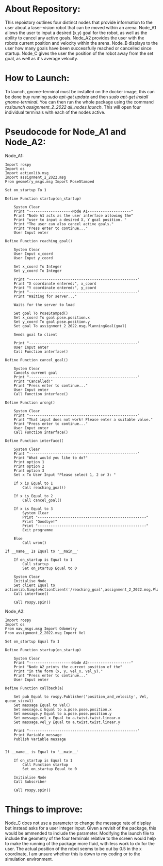 # About Repository:
This repoistory outlines four distinct nodes that provide information to the user about a laser-vision robot that can be moved within an arena. Node_A1 allows the user to input a desired (x,y) goal for the robot, as well as the ability to cancel any active goals. Node_A2 provides the user with the robots current position and velocity within the arena. Node_B displays to the user how many goals have been successfully reached or cancelled since startup. Node_C gives the user the position of the robot away from the set goal, as well as it's average velocity.

# How to Launch:
To launch, gnome-terminal must be installed on the docker image, this can be done buy running *sudo apt-get update* and then *sudo apt-get install gnome-terminal*. You can then run the whole package using the command *roslaunch assignment_2_2022 all_nodes.launch*. This will open four individual terminals with each of the nodes active.

# Pseudocode for Node_A1 and Node_A2:
Node_A1:

    Import rospy
    Import os
    Import actionlib.msg
    Import assignment_2_2022.msg
    From geometry_msgs.msg Import PoseStamped

    Set on_startup To 1
    
    Define Function startup(on_startup)
	
	    System Clear
	    Print "--------------------Node A1--------------------"
	    Print "Node A1 acts as the user interface allowing the"
	    Print "user to input a desired X, Y goal position. "
	    Print "The user can also cancel active goals."
	    Print "Press enter to continue..."
	    User Input enter

    Define Function reaching_goal()

	    System Clear
	    User Input x_coord
	    User Input y_coord

	    Set x_coord To Integer
	    Set y_coord To Integer

	    Print "--------------------------------------------------"
	    Print "X coordinate entered:", x_coord
	    Print "Y coordinate entered:", y_coord
	    Print "--------------------------------------------------"
	    Print "Waiting for server..."
	
	    Waits for the server to load

	    Set goal To PoseStamped()
	    Set x_coord To goal.pose.position.x
	    Set y_coord To goal.pose.position.y
	    Set goal To assignment_2_2022.msg.PlanningGoal(goal)

	    Sends goal to client

	    Print "--------------------------------------------------"
	    User Input enter
	    Call Function interface()

    Define Function cancel_goal()

	    System Clear
	    Cancels current goal
	    Print "--------------------------------------------------"
	    Print "Cancelled!"
	    Print "Press enter to continue..."
	    User Input enter
	    Call Function interface()

    Define Function wrong()
	
	    System Clear
	    Print "--------------------------------------------------"
	    Print "That input does not work! Please enter a suitable value."
	    Print "Press enter to continue..."
	    User Input enter
	    Call Function interface()

    Define Function interface()

	    System Clear
	    Print "--------------------------------------------------"
	    Print "What would you like to do?"
	    Print option 1
	    Print option 2
	    Print option 3
	    Set x To User Input "Please select 1, 2 or 3: "

	    If x is Equal to 1
		    Call reaching_goal()

	    If x is Equal to 2
		    Call cancel_goal()

	    If x is Equal to 3
		    System Clear
		    Print "--------------------------------------------------"
		    Print "Goodbye!"
		    Print "--------------------------------------------------"
		    Exit programme

	    Else
		    Call wron()

    If __name__ Is Equal to '__main__'
	
	    If on_startup is Equal to 1
		    Call startup
		    Set on_startup Equal to 0
	
	    System Clear
	    Initialise Node
	    Set client Equal to actionlib.SimpleActionClient('/reaching_goal',assignment_2_2022.msg.PlanningAction)
	    Call interface()

	    Call rospy.spin()
       
Node_A2:

    Import rospy
    Import os
    From nav_msgs.msg Import Odometry
    From assignment_2_2022.msg Import Vel

    Set on_startup Equal To 1
 
    Define Function startup(on_startup)
	
	    System Clear
	    Print "--------------------Node A2--------------------"
	    Print "Node A2 prints the current position of the"
	    Print "in the form (x, y, vel_x, vel_y)."
	    Print "Press enter to continue..."
	    User Input enter

    Define Function callback(a)
	
	    Set pub Equal to rospy.Publisher('position_and_velocity', Vel, queue_size=1)
	    Set message Equal to Vel()
	    Set message.x Equal to a.pose.pose.position.x
	    Set message.y Equal to a.pose.pose.position.y
	    Set message.vel_x Equal to a.twist.twist.linear.x
	    Set message.vel_y Equal to a.twist.twist.linear.y

	    Print "--------------------------------------------------"
	    Print Variable message
	    Publish Variable message


    If __name__ is Equal to '__main__'
	
	    If on_startup is Equal to 1
		    Call Function startup
		    Set on_startup Equal to 0
	
	    Initialise Node
	    Call Subscriber

	    Call rospy.spin()
	    
# Things to improve:
Node_C does not use a parameter to change the message rate of display but instead asks for a user integer input. Given a revisit of the package, this would be ammended to include the parameter.
Modifying the launch file to include the geometry of the four terminals relative to the screen would help to make the running of the package more fluid, with less work to do for the user.
The actual position of the robot seems to be out by 0.5 in the x coordinate, I am unsure whether this is down to my coding or to the simulation environment.

	
	
